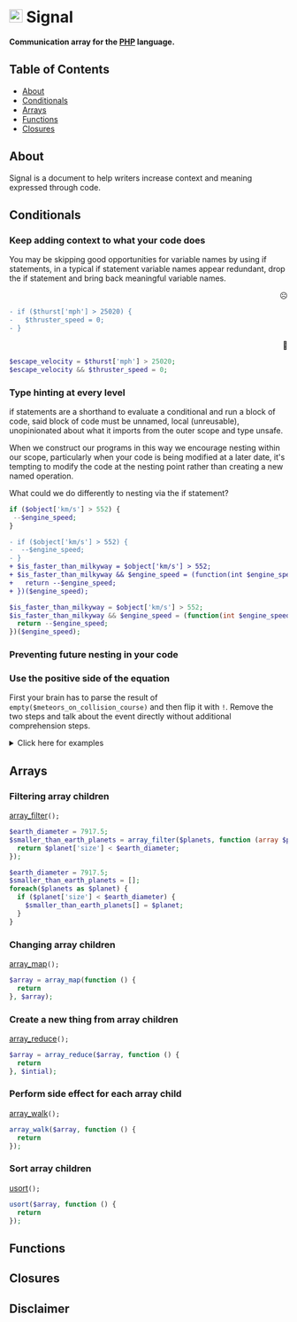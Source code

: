 # <img alt="Icon of the milky way" width="24" height="24" src="https://rawgit.com/slifin/5bd4633c141f50f9d8c6118c179c9550/raw/83661a03839415ce5527ff2e171b7b7c90b3ee78/signal.svg" /> Signal


<strong>Communication array for the [PHP](http://php.net/) language.</strong>


## Table of Contents
* [About](#about)
* [Conditionals](#conditionals)
* [Arrays](#arrays)
* [Functions](#functions)
* [Closures](#closures)



## About
Signal is a document to help writers increase context and meaning expressed through code.

## Conditionals

### Keep adding context to what your code does

You may be skipping good opportunities for variable names by using if statements, in a typical if statement 
variable names appear redundant, drop the if statement and bring back meaningful variable names.

 <p align="right">☹️</p>
 
```diff
- if ($thurst['mph'] > 25020) {
-   $thruster_speed = 0;
- } 
```

 <p align="right">🙂</p>

```php
$escape_velocity = $thurst['mph'] > 25020;
$escape_velocity && $thruster_speed = 0;
 ```

 

### Type hinting at every level

if statements are a shorthand to evaluate a conditional and run a block of code, said block of code must be unnamed, 
local (unreusable), unopinionated about what it imports from the outer scope and type unsafe.

When we construct our programs in this way we encourage nesting within our scope, particularly when your code is being modified at a later date, it's tempting to modify the code at the nesting point rather than creating a new named operation.

What could we do differently to nesting via the if statement?


 
```php
if ($object['km/s'] > 552) {
 --$engine_speed;
}
```
```diff
- if ($object['km/s'] > 552) {
-  --$engine_speed;
- }
+ $is_faster_than_milkyway = $object['km/s'] > 552;
+ $is_faster_than_milkyway && $engine_speed = (function(int $engine_speed) {
+   return --$engine_speed;
+ })($engine_speed);
```
```php
$is_faster_than_milkyway = $object['km/s'] > 552;
$is_faster_than_milkyway && $engine_speed = (function(int $engine_speed) {
  return --$engine_speed;
})($engine_speed);
 ```



### Preventing future nesting in your code



### Use the positive side of the equation


First your brain has to parse the result of ```empty($meteors_on_collision_course)``` and then flip it with ```!```. Remove the two steps and talk about the event directly without additional comprehension steps.

<details>
 <summary>Click here for examples</summary>
<p>

```php 
if (!empty($meteors_on_collision_course)) {
    launch_missiles()
}
```
```diff 
- if (!empty($meteors_on_collision_course)) {
-    launch_missiles()
-}
+count($meteors_on_collision_course) && launch_missiles();
```
```php 
count($meteors_on_collision_course) && launch_missiles();
```
</p>
</details>

## Arrays

### Filtering array children
[array_filter](http://php.net/manual/en/function.array-filter.php)`();`

```php
$earth_diameter = 7917.5;
$smaller_than_earth_planets = array_filter($planets, function (array $planet) use ($earth_diameter) {
  return $planet['size'] < $earth_diameter;
});
```

```php
$earth_diameter = 7917.5;
$smaller_than_earth_planets = [];
foreach($planets as $planet) {
  if ($planet['size'] < $earth_diameter) {
    $smaller_than_earth_planets[] = $planet;
  }
}
```


### Changing array children
[array_map](http://php.net/manual/en/function.array-map.php)`();`
```php
$array = array_map(function () {
  return 
}, $array);
```
### Create a new thing from array children
[array_reduce](http://php.net/manual/en/function.array-reduce.php)`();`
```php
$array = array_reduce($array, function () {
  return 
}, $intial);
```
### Perform side effect for each array child
[array_walk](http://php.net/manual/en/function.array-walk.php)`();`
```php
array_walk($array, function () {
  return 
});
```
### Sort array children
[usort](http://php.net/manual/en/function.usort.php)`();`
```php
usort($array, function () {
  return 
});
```

## Functions

## Closures

## Disclaimer
